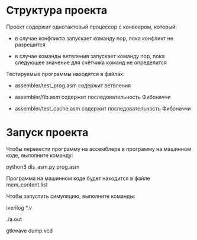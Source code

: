 # Структура проекта

Проект содержит однотактовый процессор с конвеером, который:

* в случае конфликта запускает команду nop, пока конфликт не разрешится

* в случае команды ветвления запускает команду nop, пока следующее значение для счётчика команд не определится

Тестируемые программы находятся в файлах:

* assembler/test_prog.asm содержит ветвления

* assembler/fib.asm содержит последовательность Фибоначчи

* assembler/test_cache.asm содержит последовательность Фибоначчи

# Запуск проекта

Чтобы перевести программу на ассемблере в программу на машинном коде, выполните команду:

  python3 dis_asm.py prog.asm

Программа на машинном коде будет находится в файле mem_content.list

Чтобы запустить симуляцию, выполните команды:

  iverilog *.v

  ./a.out

  gtkwave dump.vcd
